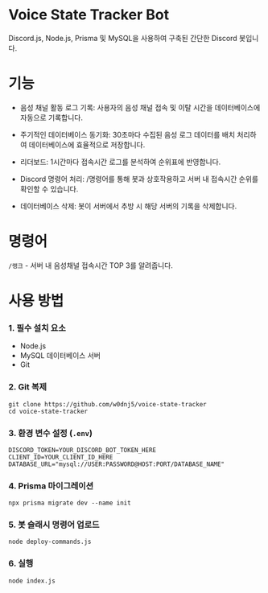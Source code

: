 # Voice State Tracker Bot

Discord.js, Node.js, Prisma 및 MySQL을 사용하여 구축된 간단한 Discord 봇입니다.

# 기능

- 음성 채널 활동 로그 기록: 사용자의 음성 채널 접속 및 이탈 시간을 데이터베이스에 자동으로 기록합니다.

- 주기적인 데이터베이스 동기화: 30초마다 수집된 음성 로그 데이터를 배치 처리하여 데이터베이스에 효율적으로 저장합니다.

- 리더보드: 1시간마다 접속시간 로그를 분석하여 순위표에 반영합니다.

- Discord 명령어 처리: /명령어를 통해 봇과 상호작용하고 서버 내 접속시간 순위를 확인할 수 있습니다.

- 데이터베이스 삭제: 봇이 서버에서 추방 시 해당 서버의 기록을 삭제합니다.

# 명령어

`/랭크` - 서버 내 음성채널 접속시간 TOP 3를 알려줍니다.

# 사용 방법

### 1. 필수 설치 요소

- Node.js
- MySQL 데이터베이스 서버
- Git

### 2. Git 복제

```
git clone https://github.com/w0dnj5/voice-state-tracker
cd voice-state-tracker
```

### 3. 환경 변수 설정 (`.env`)


```
DISCORD_TOKEN=YOUR_DISCORD_BOT_TOKEN_HERE
CLIENT_ID=YOUR_CLIENT_ID_HERE
DATABASE_URL="mysql://USER:PASSWORD@HOST:PORT/DATABASE_NAME"
```

### 4. Prisma 마이그레이션

```
npx prisma migrate dev --name init
```

### 5. 봇 슬래시 명령어 업로드

```
node deploy-commands.js
```


### 6. 실행

```
node index.js
```